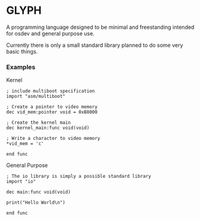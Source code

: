 # GLYPH
A programming language designed to be minimal and freestanding intended for osdev and general purpose use.

Currently there is only a small standard library planned to do some very basic things.
### Examples
Kernel
```
; include multiboot specification
import "asm/multiboot"

; Create a pointer to video memory
dec vid_mem:pointer void = 0xB8000

; Create the kernel main
dec kernel_main:func void(void)

; Write a character to video memory
*vid_mem = 'c'

end func
```

General Purpose
```
; The io library is simply a possible standard library
import "io"

dec main:func void(void)

print("Hello World\n")

end func
```
